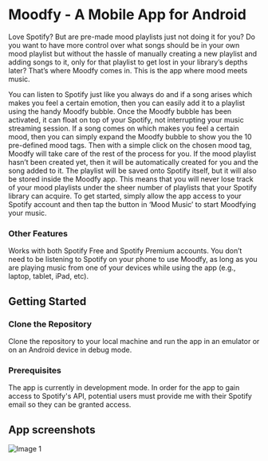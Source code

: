 # Moodfy - A Mobile App for Android

Love Spotify? But are pre-made mood playlists just not doing it for you? Do you want to have more control over what songs should be in your own mood playlist but without the hassle of manually creating a new playlist and adding songs to it, only for that playlist to get lost in your library’s depths later? That’s where Moodfy comes in. This is the app where mood meets music.

You can listen to Spotify just like you always do and if a song arises which makes you feel a certain emotion, then you can easily add it to a playlist using the handy Moodfy bubble. Once the Moodfy bubble has been activated, it can float on top of your Spotify, not interrupting your music streaming session. If a song comes on which makes you feel a certain mood, then you can simply expand the Moodfy bubble to show you the 10 pre-defined mood tags.
Then with a simple click on the chosen mood tag, Moodfy will take care of the rest of the process for you. If the mood playlist hasn’t been created yet, then it will be automatically created for you and the song added to it. The playlist will be saved onto Spotify itself, but it will also be stored inside the Moodfy app. This means that you will never lose track of your mood playlists under the sheer number of playlists that your Spotify library can acquire.
To get started, simply allow the app access to your Spotify account and then tap the button in ‘Mood Music’ to start Moodfying your music.

### Other Features
Works with both Spotify Free and Spotify Premium accounts.
You don’t need to be listening to Spotify on your phone to use Moodfy, as long as you are playing music from one of your devices while using the app (e.g., laptop, tablet, iPad, etc).

## Getting Started
### Clone the Repository 
Clone the repository to your local machine and run the app in an emulator or on an Android device in debug mode.

### Prerequisites 
The app is currently in development mode. In order for the app to gain access to Spotify's API, potential users must provide me with their Spotify email so they can be granted access.

## App screenshots
![Image 1](https://cvws.icloud-content.com/B/AaxqQ6CDWnrOFg4r2Ewg802YaYXmAUOTh1R4ujMr38BbUhoiPheBeOSV/Playstore+doc2.jpg?o=AokvymQHVqa2QlJHIUxgdFg-F6pMvItyuSJm2AkBjgwl&v=1&x=3&a=CAogcBFxAKMqrkPODSbdhaRct60WEwqYD6JWW7rSkLihDBgSbxCJ6P7v6C8Yqd-18OgvIgEAUgSYaYXmWgSBeOSVaichT05bap-1J9jHsZzI5wVfOYK1NqFPtd7C9lVKtcwa93HlTWbHtwlyJ-6ApCs9IjtKXe2Hcbk00FD-wTgKDSltUzC4oeHNYaNJZSIktZkMSQ&e=1643060752&fl=&r=57a96f72-6ba9-4b44-ba69-454635cdcabb-1&k=9OXCJ6uTxxX-Xp27J-1U7w&ckc=com.apple.clouddocs&ckz=com.apple.CloudDocs&p=40&s=wfkrBs70xxIjXez3XnrxgGzpG9w&cd=i)
